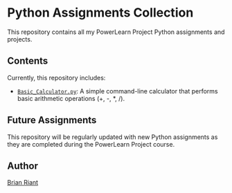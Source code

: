 # Python Assignments Collection

This repository contains all my PowerLearn Project Python assignments and projects.

## Contents

Currently, this repository includes:

- [`Basic_Calculator.py`](./Basic_Calculator.py): A simple command-line calculator that performs basic arithmetic operations (+, -, *, /).

## Future Assignments

This repository will be regularly updated with new Python assignments as they are completed during the PowerLearn Project course.

## Author

[Brian Riant](https://brianriant.vercel.app)
